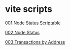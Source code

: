 # vite scripts

[001 Node Status Scriptable](https://github.com/theMoe/vite/blob/main/001_NodeStatusScriptable/)

[002 Node Status](https://github.com/theMoe/vite/blob/main/002_NodeStatus/)

[003 Transactions by Address](https://github.com/theMoe/vite/blob/main/003_TransactionByAddress/)


